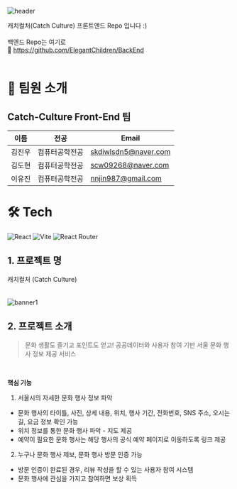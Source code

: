 ![header](https://capsule-render.vercel.app/api?type=venom&color=DFF2E1&height=300&section=header&text=Catch%20Culture&fontSize=90&fontColor=018C0D)

캐치컬처(Catch Culture) 
프론트엔드 Repo 입니다 :)
<br/> <br/>
백엔드 Repo는 여기로 <br/>
📌 https://github.com/ElegantChildren/BackEnd
<br/><br/>
# 👋 팀원 소개

## Catch-Culture Front-End 팀

| 이름                                         | 전공           | Email                |
| -------------------------------------------- | --------------  | -------------------- |
| 김진우 | 컴퓨터공학전공      | skdiwlsdn5@naver.com |
| 김도현 | 컴퓨터공학전공      | scw09268@naver.com |
| 이유진 | 컴퓨터공학전공      | nnjin987@gmail.com |


# 🛠️ Tech
![React](https://img.shields.io/badge/react-%2320232a.svg?style=for-the-badge&logo=react&logoColor=%2361DAFB)
![Vite](https://img.shields.io/badge/vite-%23646CFF.svg?style=for-the-badge&logo=vite&logoColor=white)
![React Router](https://img.shields.io/badge/React_Router-CA4245?style=for-the-badge&logo=react-router&logoColor=white)

## 1. 프로젝트 명

캐치컬처 (Catch Culture)
<br/><br/><br/>
![banner1](https://github.com/ElegantChildren/FrontEnd/assets/98758209/24ae0424-fcfc-4daa-8522-49ef52896736)


## 2. 프로젝트 소개
> 문화 생활도 즐기고 포인트도 얻고!
공공데이터와 사용자 참여 기반 서울 문화 행사 정보 제공 서비스

<br/>

**핵심 기능**
1. 서울시의 자세한 문화 행사 정보 파악
* 문화 행사의 타이틀, 사진, 상세 내용, 위치, 행사 기간, 전화번호, SNS 주소, 오시는 길, 요금 정보 확인 가능 
* 위치 정보를 통한 문화 행사 파악 - 지도 제공
* 예약이 필요한 문화 행사는 해당 행사의 공식 예약 페이지로 이동하도록 링크 제공

2.  누구나 문화 행사 제보, 문화 행사 방문 인증 가능
* 방문 인증이 완료된 경우, 리뷰 작성을 할 수 있는 사용자 참여 시스템
* 문화 행사에 관심을 가지고 참여하면 보상 획득
